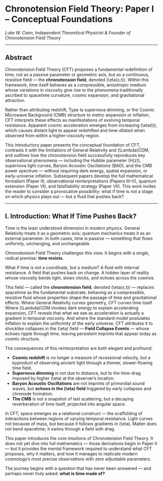 # Chronotension Field Theory: Paper I – Conceptual Foundations
*Luke W. Cann, Independent Theoretical Physicist & Founder of Chronotension Field Theory*

---

## Abstract

Chronotension Field Theory (CFT) proposes a fundamental redefinition of time, not as a passive parameter or geometric axis, but as a continuous, resistive field — the **chronotension field**, denoted \(\eta(x,t)\). Within this framework, time itself behaves as a compressible, anisotropic medium whose variations in viscosity give rise to the phenomena traditionally ascribed to spacetime curvature, cosmic expansion, and gravitational attraction.

Rather than attributing redshift, Type Ia supernova dimming, or the Cosmic Microwave Background (CMB) structure to metric expansion or inflation, CFT interprets these effects as manifestations of evolving temporal resistance. Apparent cosmic acceleration emerges from increasing \(\eta(t)\), which causes distant light to appear redshifted and time-dilated when observed from within a higher-viscosity region.

This introductory paper presents the conceptual foundation of CFT, contrasts it with the limitations of General Relativity and \(\Lambda\)CDM, and outlines how the chronotension field successfully reproduces key observational phenomena — including the Hubble parameter \(H(z)\), supernova light curves, Baryon Acoustic Oscillations (BAO), and the CMB power spectrum — without requiring dark energy, spatial expansion, or early-universe inflation. Subsequent papers develop the full mathematical formalism (Paper II), observational reinterpretations (Papers III–V), quantum extension (Paper VI), and falsifiability strategy (Paper VII). This work invites the reader to consider a provocative possibility: what if time is not a stage on which physics plays out — but a fluid that pushes back?

---

## I. Introduction: What If Time Pushes Back?

Time is the least understood dimension in modern physics. General Relativity treats it as a geometric axis; quantum mechanics treats it as an external parameter. In both cases, time is passive — something that flows uniformly, unchanging, and unchangeable.

Chronotension Field Theory challenges this view. It begins with a single, radical premise: **time resists.**

What if time is not a coordinate, but a medium? A fluid with internal resistance. A field that pushes back on change. A hidden layer of reality whose viscosity bends light, slows clocks, and echoes across the cosmos.

This field — called the **chronotension field**, denoted \(\eta(x,t)\) — replaces spacetime as the fundamental substrate, behaving as a compressible, resistive fluid whose properties shape the passage of time and gravitational effects. Where General Relativity curves geometry, CFT curves time itself. Where \(\Lambda\)CDM invokes dark energy to explain accelerating expansion, CFT reveals that what we see as acceleration is actually a gradient in temporal viscosity. And where the standard model postulates inflation to explain the uniformity of the early universe, CFT attributes it to shocklike collapses in the \(\eta\) field — **Field Collapse Events** — whose echoes ripple through time, leaving persistent imprints that appear today as cosmic structure.

The consequences of this reinterpretation are both elegant and profound:

- **Cosmic redshift** is no longer a measure of recessional velocity, but a byproduct of observing ancient light through a thinner, slower-flowing time field.
- **Supernova dimming** is not due to distance, but to the time-drag imposed by higher \(\eta\) at the observer’s location.
- **Baryon Acoustic Oscillations** are not imprints of primordial sound waves, but **echoes in the \(\eta\) field** triggered by early collapses and chronode formation.
- **The CMB** is not a snapshot of last scattering, but a decaying reverberation of time itself, projected into angular space.

In CFT, space emerges as a relational construct — the scaffolding of interactions between regions of varying temporal resistance. Light curves not because of mass, but because it follows gradients in \(\eta\). Matter does not bend spacetime; it swims through a field with drag.

This paper introduces the core intuitions of Chronotension Field Theory. It does not yet dive into full mathematics — those derivations begin in Paper II — but it provides the mental framework required to understand what CFT proposes, why it matters, and how it manages to replicate modern cosmology’s most precise observations with zero adjustable parameters.

The journey begins with a question that has never been answered — and perhaps never truly asked: **what is time made of?**
